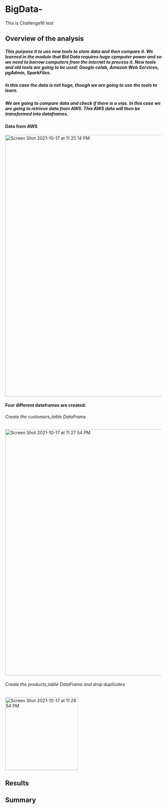 # BigData-
This is Challenge16 test


## Overview of the analysis 
##### This  purpose it to use new tools to store data and then compare it. We learned in the module that Bid Data requires huge cpmputer power and so we need to borrow computers from the internet to process it. New tools and old tools are going to be used: Google colab, Amazon Web Services, pgAdmin, SparkFiles.
##### In this case the data is not huge, though we are going to use the tools to learn. 
##### We are going to compare data and check if there is a vias. In this case we are going to retrieve data from AWS. This AWS data will then be transformed into dataframes. 

#### Data from AWS
<img width="839" alt="Screen Shot 2021-10-17 at 11 25 14 PM" src="https://user-images.githubusercontent.com/25726054/137664693-0d0f3e05-d029-45ab-a471-7e06ff4b3bc1.png">


#### Four different dataframes are created:

######  Create the customers_table DataFrame
<img width="789" alt="Screen Shot 2021-10-17 at 11 27 54 PM" src="https://user-images.githubusercontent.com/25726054/137664916-9c044c4f-bd2b-49aa-89dd-6f4d74959ac4.png">

###### Create the products_table DataFrame and drop duplicates
<img width="234" alt="Screen Shot 2021-10-17 at 11 28 54 PM" src="https://user-images.githubusercontent.com/25726054/137664989-df76c8e9-a219-4d27-8fcf-e03adfc533b0.png">


## Results 

## Summary
